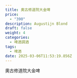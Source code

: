 ```yaml
---
title: 奧古修道院大金啤
price:
  - "390"
description: Augustijn Blond
draft: false
weight: 4
categories:
  - 啤酒調酒
tags:
  - 啤酒
date: 2025-03-06T11:53:19.856Z
---
```

奧古修道院大金啤